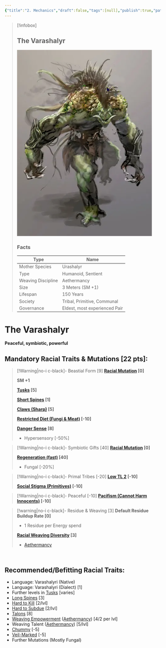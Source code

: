 ```yaml
---
{"title":"2. Mechanics","draft":false,"tags":[null],"publish":true,"path":"2. The Races/7. The Varashalyr/2. Mechanics.md","permalink":"/2-the-races/7-the-varashalyr/2-mechanics/","PassFrontmatter":true}
---
```


> [!infobox]
> 
> 
> ## **The Varashalyr**
> 
> ![The Varashalyr.webp](../../The%20Varashalyr.webp)
>
> ### Facts
> 
> | Type | Name |
> | --- | --- |
> | Mother Species | Urashalyr |
> | Type | Humanoid, Sentient |
> | Weaving Discipline | Aethermancy |
> | Size | 3 Meters (SM +1)
> | Lifespan | 150 Years |
> | Society | Tribal, Primitive, Communal |
> | Governance | Eldest, most experienced Pair |

# **The Varashalyr**
**Peaceful, symbiotic, powerful**
<br>

## Mandatory Racial Traits & Mutations [22 pts]:

> [!Warning|no-i c-black]- Beastial Form [9]
> **[Racial Mutation](../../4.%20Mechanics/Weaving%20Traits.md#Racial%20Mutation%20(Enhancement)) [0]**
> 
> **SM +1**
> 
> **[Tusks](https://gurps.fandom.com/wiki/Striker) [5]**
>
> **[Short Spines](https://gurps.fandom.com/wiki/Spines) [1]**
> 
> **[Claws (Sharp)](https://gurps.fandom.com/wiki/Claws) [5]**
> 
> **[Restricted Diet (Fungi & Meat)](https://gurps.fandom.com/wiki/Restricted_Diet) [-10]**
> 
> **[Danger Sense](https://gurps.fandom.com/wiki/Danger_Sense) [8]**
> - Hypersensory [-50%]
>

> [!Warning|no-i c-black]- Symbiotic Gifts [40]
> **[Racial Mutation](../../4.%20Mechanics/Weaving%20Traits.md#Racial%20Mutation%20(Enhancement)) [0]**
> 
> **[Regeneration (fast)](https://gurps.fandom.com/wiki/Regeneration) [40]**
> - Fungal [-20%]
> 

> [!Warning|no-i c-black]- Primal Tribes [-20]
> **[Low TL 2](https://gurps.fandom.com/wiki/Low_TL) [-10]**
> 
> **[Social Stigma (Primitives)](https://gurps.fandom.com/wiki/Social_Stigma) [-10]**
>

> [!Warning|no-i c-black]- Peaceful [-10]
> **[Pacifism (Cannot Harm Innocents)](https://gurps.fandom.com/wiki/Pacifism) [-10]**

> [!warning|no-i c-black]- Residue & Weaving [3]
> **Default Residue Buildup Rate [0]**
> - 1 Residue per Energy spend
> 
> **[Racial Weaving Diversity](../../4.%20Mechanics/Weaving%20Traits.md#Increased%20Weaving%20Diversity) [3]**
> - [Aethermancy](../../1.%20The%20Magic/3.%20The%20Disciplines%20&%20Aspects.md#Aethermancy)
>

<br>

## Recommended/Befitting Racial Traits:
- Language: Varashalyri (Native)
- Language: Varashalyri (Dialect) [1]
- Further levels in [Tusks](https://gurps.fandom.com/wiki/Striker) [varies]
- [Long Spines](https://gurps.fandom.com/wiki/Spines) [3]
- [Hard to Kill](https://gurps.fandom.com/wiki/Hard_to_Kill) [2/lvl]
- [Hard to Subdue](https://gurps.fandom.com/wiki/Hard_to_Subdue) [2/lvl]
- [Talons](https://gurps.fandom.com/wiki/Claws) [8]
- [Weaving Empowerment](1.%20Essence%20Weaving.md#Weaving%20Empowerment) ([Aethermancy](../../1.%20The%20Magic/3.%20The%20Disciplines%20&%20Aspects.md#Aethermancy)) [4/2 per lvl]
- Weaving Talent ([Aethermancy](../../1.%20The%20Magic/3.%20The%20Disciplines%20&%20Aspects.md#Aethermancy)) [5/lvl]
- [Chummy](https://gurps.fandom.com/wiki/Chummy) [-5]
- [Veil-Marked](../../4.%20Mechanics/Weaving%20Traits.md#Veil-Marked) [-5]
- Further Mutations (Mostly Fungal)

<br>